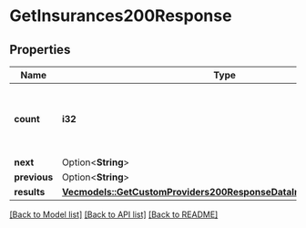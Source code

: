# GetInsurances200Response

## Properties

Name | Type | Description | Notes
------------ | ------------- | ------------- | -------------
**count** | **i32** | The total number of results matched, across all pages. | 
**next** | Option<**String**> |  | 
**previous** | Option<**String**> |  | 
**results** | [**Vec<models::GetCustomProviders200ResponseDataInnerInsurancesInner>**](getCustomProviders_200_response_data_inner_insurances_inner.md) |  | 

[[Back to Model list]](../README.md#documentation-for-models) [[Back to API list]](../README.md#documentation-for-api-endpoints) [[Back to README]](../README.md)


